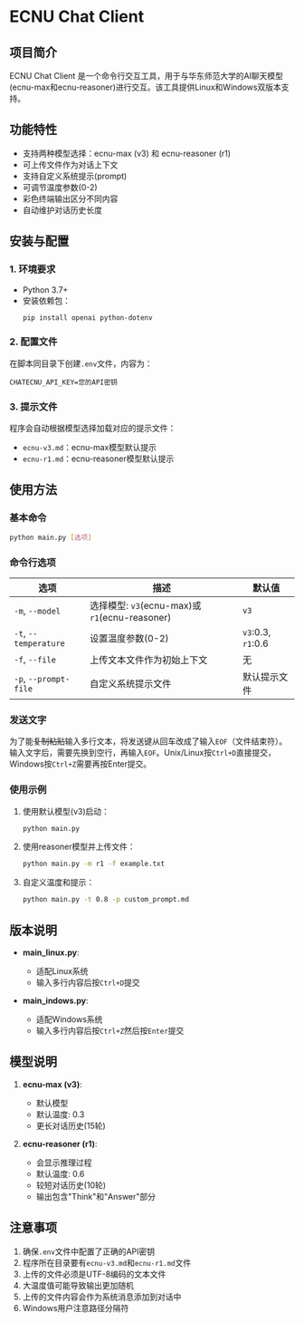 # ECNU Chat Client

## 项目简介

ECNU Chat Client 是一个命令行交互工具，用于与华东师范大学的AI聊天模型(ecnu-max和ecnu-reasoner)进行交互。该工具提供Linux和Windows双版本支持。

## 功能特性

- 支持两种模型选择：ecnu-max (v3) 和 ecnu-reasoner (r1)
- 可上传文件作为对话上下文
- 支持自定义系统提示(prompt)
- 可调节温度参数(0-2)
- 彩色终端输出区分不同内容
- 自动维护对话历史长度

## 安装与配置

### 1. 环境要求

- Python 3.7+
- 安装依赖包：
  ```
  pip install openai python-dotenv
  ```

### 2. 配置文件

在脚本同目录下创建`.env`文件，内容为：
```
CHATECNU_API_KEY=您的API密钥
```

### 3. 提示文件

程序会自动根据模型选择加载对应的提示文件：
- `ecnu-v3.md`：ecnu-max模型默认提示
- `ecnu-r1.md`：ecnu-reasoner模型默认提示

## 使用方法

### 基本命令

```bash
python main.py [选项]
```

### 命令行选项

| 选项 | 描述 | 默认值 |
|------|------|--------|
| `-m`, `--model` | 选择模型: `v3`(ecnu-max)或`r1`(ecnu-reasoner) | `v3` |
| `-t`, `--temperature` | 设置温度参数(0-2) | `v3`:0.3, `r1`:0.6 |
| `-f`, `--file` | 上传文本文件作为初始上下文 | 无 |
| `-p`, `--prompt-file` | 自定义系统提示文件 | 默认提示文件 |

### 发送文字

为了能~~复制粘贴~~输入多行文本，将发送键从回车改成了输入`EOF`（文件结束符）。输入文字后，需要先换到空行，再输入`EOF`。Unix/Linux按`Ctrl+D`直接提交，Windows按`Ctrl+Z`需要再按Enter提交。

### 使用示例

1. 使用默认模型(v3)启动：
   ```bash
   python main.py
   ```

2. 使用reasoner模型并上传文件：
   ```bash
   python main.py -m r1 -f example.txt
   ```

3. 自定义温度和提示：
   ```bash
   python main.py -t 0.8 -p custom_prompt.md
   ```

## 版本说明

- **main_linux.py**:
  - 适配Linux系统
  - 输入多行内容后按`Ctrl+D`提交

- **main_indows.py**:
  - 适配Windows系统
  - 输入多行内容后按`Ctrl+Z`然后按`Enter`提交

## 模型说明

1. **ecnu-max (v3)**:
   - 默认模型
   - 默认温度: 0.3
   - 更长对话历史(15轮)

2. **ecnu-reasoner (r1)**:
   - 会显示推理过程
   - 默认温度: 0.6
   - 较短对话历史(10轮)
   - 输出包含"Think"和"Answer"部分

## 注意事项

1. 确保`.env`文件中配置了正确的API密钥
2. 程序所在目录要有`ecnu-v3.md`和`ecnu-r1.md`文件
3. 上传的文件必须是UTF-8编码的文本文件
4. 大温度值可能导致输出更加随机
5. 上传的文件内容会作为系统消息添加到对话中
6. Windows用户注意路径分隔符
